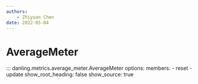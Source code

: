 ```yaml
---
authors:
    - Zhiyuan Chen
date: 2022-05-04
---
```


# AverageMeter

::: danling.metrics.average_meter.AverageMeter
    options:
      members:
        - reset
        - update
      show_root_heading: false
      show_source: true
